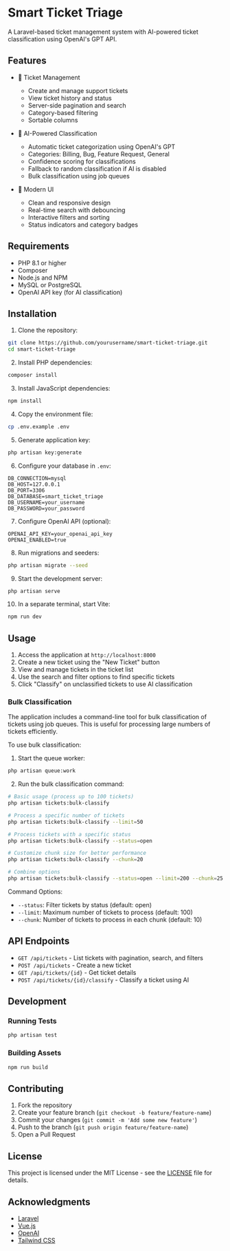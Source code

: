 # Smart Ticket Triage

A Laravel-based ticket management system with AI-powered ticket classification using OpenAI's GPT API.

## Features

- 🎫 Ticket Management
  - Create and manage support tickets
  - View ticket history and status
  - Server-side pagination and search
  - Category-based filtering
  - Sortable columns

- 🤖 AI-Powered Classification
  - Automatic ticket categorization using OpenAI's GPT
  - Categories: Billing, Bug, Feature Request, General
  - Confidence scoring for classifications
  - Fallback to random classification if AI is disabled
  - Bulk classification using job queues

- 🎨 Modern UI
  - Clean and responsive design
  - Real-time search with debouncing
  - Interactive filters and sorting
  - Status indicators and category badges

## Requirements

- PHP 8.1 or higher
- Composer
- Node.js and NPM
- MySQL or PostgreSQL
- OpenAI API key (for AI classification)

## Installation

1. Clone the repository:
```bash
git clone https://github.com/yourusername/smart-ticket-triage.git
cd smart-ticket-triage
```

2. Install PHP dependencies:
```bash
composer install
```

3. Install JavaScript dependencies:
```bash
npm install
```

4. Copy the environment file:
```bash
cp .env.example .env
```

5. Generate application key:
```bash
php artisan key:generate
```

6. Configure your database in `.env`:
```
DB_CONNECTION=mysql
DB_HOST=127.0.0.1
DB_PORT=3306
DB_DATABASE=smart_ticket_triage
DB_USERNAME=your_username
DB_PASSWORD=your_password
```

7. Configure OpenAI API (optional):
```
OPENAI_API_KEY=your_openai_api_key
OPENAI_ENABLED=true
```

8. Run migrations and seeders:
```bash
php artisan migrate --seed
```

9. Start the development server:
```bash
php artisan serve
```

10. In a separate terminal, start Vite:
```bash
npm run dev
```

## Usage

1. Access the application at `http://localhost:8000`
2. Create a new ticket using the "New Ticket" button
3. View and manage tickets in the ticket list
4. Use the search and filter options to find specific tickets
5. Click "Classify" on unclassified tickets to use AI classification

### Bulk Classification

The application includes a command-line tool for bulk classification of tickets using job queues. This is useful for processing large numbers of tickets efficiently.

To use bulk classification:

1. Start the queue worker:
```bash
php artisan queue:work
```

2. Run the bulk classification command:
```bash
# Basic usage (process up to 100 tickets)
php artisan tickets:bulk-classify

# Process a specific number of tickets
php artisan tickets:bulk-classify --limit=50

# Process tickets with a specific status
php artisan tickets:bulk-classify --status=open

# Customize chunk size for better performance
php artisan tickets:bulk-classify --chunk=20

# Combine options
php artisan tickets:bulk-classify --status=open --limit=200 --chunk=25
```

Command Options:
- `--status`: Filter tickets by status (default: open)
- `--limit`: Maximum number of tickets to process (default: 100)
- `--chunk`: Number of tickets to process in each chunk (default: 10)


## API Endpoints

- `GET /api/tickets` - List tickets with pagination, search, and filters
- `POST /api/tickets` - Create a new ticket
- `GET /api/tickets/{id}` - Get ticket details
- `POST /api/tickets/{id}/classify` - Classify a ticket using AI

## Development

### Running Tests
```bash
php artisan test
```

### Building Assets
```bash
npm run build
```

## Contributing

1. Fork the repository
2. Create your feature branch (`git checkout -b feature/feature-name`)
3. Commit your changes (`git commit -m 'Add some new feature'`)
4. Push to the branch (`git push origin feature/feature-name`)
5. Open a Pull Request

## License

This project is licensed under the MIT License - see the [LICENSE](LICENSE) file for details.

## Acknowledgments

- [Laravel](https://laravel.com)
- [Vue.js](https://vuejs.org)
- [OpenAI](https://openai.com)
- [Tailwind CSS](https://tailwindcss.com)
